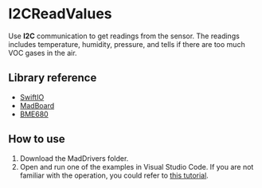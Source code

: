 # I2CReadValues

Use **I2C** communication to get readings from the sensor. The readings includes temperature, humidity, pressure, and tells if there are too much VOC gases in the air.

## Library reference

* [SwiftIO](https://github.com/madmachineio/SwiftIO)
* [MadBoard](https://github.com/madmachineio/MadBoards)
* [BME680](https://github.com/madmachineio/MadDrivers/tree/main/Sources/BME680/BME680.swift)


## How to use

1. Download the MadDrivers folder.
2. Open and run one of the examples in Visual Studio Code. If you are not familiar with the operation, you could refer to [this tutorial](https://docs.madmachine.io/overview/advanced/run-example).
 